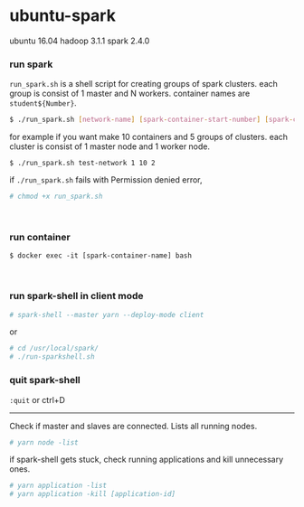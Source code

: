 # ubuntu-spark

ubuntu 16.04 hadoop 3.1.1 spark 2.4.0

### run spark

`run_spark.sh` is a shell script for creating groups of spark clusters.
each group is consist of 1 master and N workers.
container names are `student${Number}`.

```bash
$ ./run_spark.sh [network-name] [spark-container-start-number] [spark-container-end-number] [number of containers among the cluster group]
```
for example if you want make 10 containers and 5 groups of clusters. 
each cluster is consist of 1 master node and 1 worker node.
```
$ ./run_spark.sh test-network 1 10 2
```
if `./run_spark.sh` fails with Permission denied error,
```bash
# chmod +x run_spark.sh
```
<br/>

### run container
```
$ docker exec -it [spark-container-name] bash
```
<br/>

### run spark-shell in client mode
```bash
# spark-shell --master yarn --deploy-mode client
```
or
```bash
# cd /usr/local/spark/
# ./run-sparkshell.sh
```

### quit spark-shell
`:quit` or ctrl+D

---

Check if master and slaves are connected.
Lists all running nodes.
```bash
# yarn node -list
```


if spark-shell gets stuck, check running applications and kill unnecessary ones.
```bash
# yarn application -list
# yarn application -kill [application-id]
```


